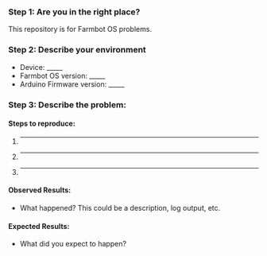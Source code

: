 ### Step 1: Are you in the right place?
This repository is for Farmbot OS problems.

### Step 2: Describe your environment

  * Device: _____
  * Farmbot OS version: _____
  * Arduino Firmware version: _____

### Step 3: Describe the problem:


#### Steps to reproduce:

  1. _____
  2. _____
  3. _____

#### Observed Results:

  * What happened?  This could be a description, log output, etc.

#### Expected Results:

  * What did you expect to happen?

